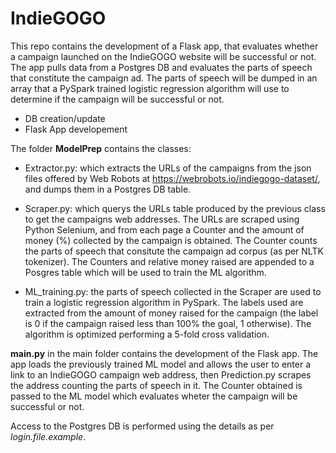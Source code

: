 # IndieGOGO
This repo contains the development of a Flask app, that evaluates whether a campaign launched on the IndieGOGO website will be successful or not.
The app pulls data from a Postgres DB and evaluates the parts of speech that constitute the campaign ad. The parts of speech will be dumped in an array 
that a PySpark trained logistic regression algorithm will use to determine if the campaign will be successful or not.

* DB creation/update
* Flask App developement

The folder **ModelPrep** contains the classes:

* Extractor.py: which extracts the URLs of the campaigns from the json files offered by Web Robots at https://webrobots.io/indiegogo-dataset/,
and dumps them in a Postgres DB table.

* Scraper.py: which querys the URLs table produced by the previous class to get the campaigns web addresses. The URLs are scraped using Python
Selenium, and from each page a Counter and the amount of money (%) collected by the campaign is obtained. The Counter counts the parts of speech that 
consitute the campaign ad corpus (as per NLTK tokenizer). The Counters and relative money raised are appended to a Posgres table which will be used to train the ML algorithm.
* ML_training.py: the parts of speech collected in the Scraper are used to train a logistic regression algorithm in PySpark.
The labels used are extracted from the amount of money raised for the campaign (the label is 0 if the campaign raised less than 100% the goal, 
1 otherwise). The algorithm is optimized performing a 5-fold cross validation.

**main.py** in the main folder contains the development of the Flask app. The app loads the previously trained ML model and allows the user to enter a link to an IndieGOGO campaign web address,
then Prediction.py scrapes the address counting the parts of speech in it. The Counter obtained is passed to the ML model which evaluates wheter the campaign will be successful or not.

Access to the Postgres DB is performed using the details as per *login.file.example*.
